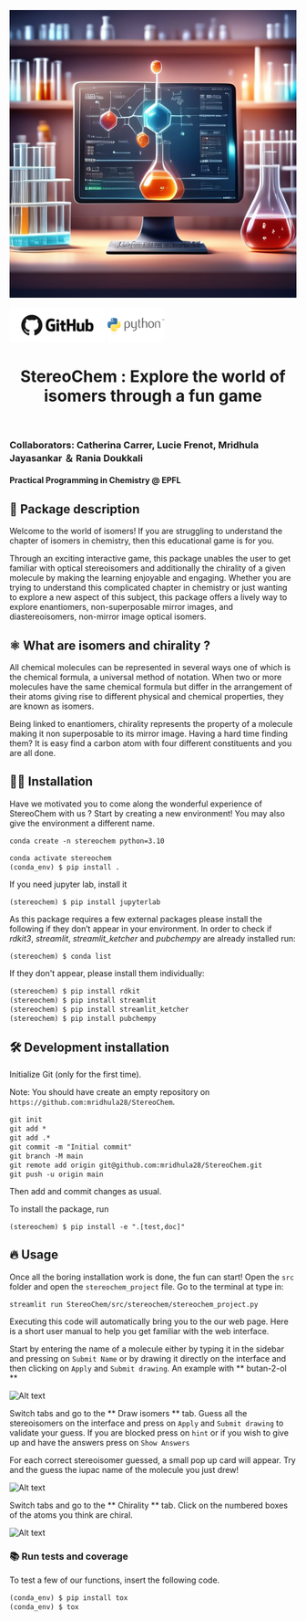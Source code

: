 ![Project Logo](assets/banner1.png)

![Coverage Status](assets/github.png)
![Coverage Status](assets/python.png)

<h1 align="center">
StereoChem : Explore the world of isomers through a fun game 
</h1>

<br>

### Collaborators: Catherina Carrer, Lucie Frenot, Mridhula Jayasankar ＆ Rania Doukkali
#### Practical Programming in Chemistry @ EPFL

## 📖 Package description 

Welcome to the world of isomers! If you are struggling to understand the chapter of isomers in chemistry, then this educational game is for you. 

Through an exciting interactive game, this package unables the user to get familiar with optical stereoisomers and additionally the chirality of a given molecule by making the learning enjoyable and engaging. Whether you are trying to understand this complicated chapter in chemistry or just wanting to explore a new aspect of this subject, this package offers a lively way to explore enantiomers, non-superposable mirror images, and diastereoisomers, non-mirror image optical isomers. 


## ⚛ What are isomers and chirality ? 

All chemical molecules can be represented in several ways one of which is the chemical formula, a universal method of notation. When two or more molecules have the same chemical formula but differ in the arrangement of their atoms giving rise to different physical and chemical properties, they are known as isomers.

Being linked to enantiomers, chirality represents the property of a molecule making it non superposable to its mirror image. Having a hard time finding them? It is easy find a carbon atom with four different constituents and you are all done. 


## 👩‍💻 Installation

Have we motivated you to come along the wonderful experience of StereoChem with us ? Start by creating a new environment! You may also give the environment a different name. 

```
conda create -n stereochem python=3.10 
```

```
conda activate stereochem
(conda_env) $ pip install .
```

If you need jupyter lab, install it 

```
(stereochem) $ pip install jupyterlab
```

As this package requires a few external packages please install the following if they don’t appear in your environment. In order to check if *rdkit3*, *streamlit*, *streamlit_ketcher* and *pubchempy* are already 
installed run:

```
(stereochem) $ conda list
```

If they don't appear, please install them individually: 

```
(stereochem) $ pip install rdkit 
(stereochem) $ pip install streamlit 
(stereochem) $ pip install streamlit_ketcher
(stereochem) $ pip install pubchempy 
```

## 🛠️ Development installation

Initialize Git (only for the first time). 

Note: You should have create an empty repository on `https://github.com:mridhula28/StereoChem`.

```
git init
git add * 
git add .*
git commit -m "Initial commit" 
git branch -M main
git remote add origin git@github.com:mridhula28/StereoChem.git 
git push -u origin main
```

Then add and commit changes as usual. 

To install the package, run

```
(stereochem) $ pip install -e ".[test,doc]"
```

## 🔥 Usage 

Once all the boring installation work is done, the fun can start!
Open the `src` folder and open the `stereochem_project` file. Go to the terminal at type in: 

```
streamlit run StereoChem/src/stereochem/stereochem_project.py     
```

Executing this code will automatically bring you to the our web page. 
Here is a short user manual to help you get familiar with the web interface.

Start by entering the name of a molecule either by typing it in the sidebar and pressing on `Submit Name` or by drawing it directly on the interface and then clicking on `Apply` and `Submit drawing`. An example with ** butan-2-ol **

<img src="StereoChem/assets/name.png" alt="Alt text" width="500" />

Switch tabs and go to the ** Draw isomers ** tab. 
Guess all the stereoisomers on the interface and press on `Apply` and `Submit drawing` to validate your guess. If you are blocked press on `hint` or if you wish to give up and have the answers press on `Show Answers`

For each correct stereoisomer guessed, a small pop up card will appear. Try and the guess the iupac name of the molecule you just drew! 

<img src="StereoChem/assets/cards.png" alt="Alt text" width="500" />

Switch tabs and go to the ** Chirality ** tab. 
Click on the numbered boxes of the atoms you think are chiral.

<img src="StereoChem/assets/chirality.png" alt="Alt text" width="500" />

### 📚 Run tests and coverage

To test a few of our functions, insert the following code. 

```
(conda_env) $ pip install tox
(conda_env) $ tox

